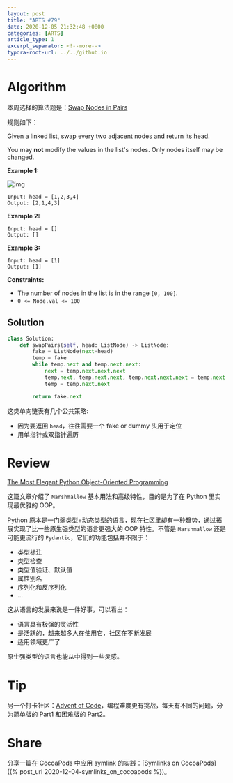 ```yaml
---
layout: post
title: "ARTS #79"
date: 2020-12-05 21:32:48 +0800
categories: [ARTS]
article_type: 1
excerpt_separator: <!--more-->
typora-root-url: ../../github.io
---
```



# Algorithm

本周选择的算法题是：[Swap Nodes in Pairs](https://leetcode.com/problems/swap-nodes-in-pairs/)

<!--more-->

规则如下：

Given a linked list, swap every two adjacent nodes and return its head.

You may **not** modify the values in the list's nodes. Only nodes itself may be changed.

 

**Example 1:**

![img](https://assets.leetcode.com/uploads/2020/10/03/swap_ex1.jpg)

```
Input: head = [1,2,3,4]
Output: [2,1,4,3]
```

**Example 2:**

```
Input: head = []
Output: []
```

**Example 3:**

```
Input: head = [1]
Output: [1]
```

 

**Constraints:**

- The number of nodes in the list is in the range `[0, 100]`.
- `0 <= Node.val <= 100`

## Solution

```python
class Solution:
    def swapPairs(self, head: ListNode) -> ListNode:
        fake = ListNode(next=head)
        temp = fake
        while temp.next and temp.next.next:
            next = temp.next.next.next
            temp.next, temp.next.next, temp.next.next.next = temp.next.next, temp.next, next
            temp = temp.next.next

        return fake.next
```

这类单向链表有几个公共策略:

- 因为要返回 `head`，往往需要一个 fake or dummy 头用于定位
- 用单指针或双指针遍历

# Review

[The Most Elegant Python Object-Oriented Programming](https://towardsdatascience.com/the-most-elegant-python-object-oriented-programming-b38d75f4ae7b)

这篇文章介绍了 `Marshmallow` 基本用法和高级特性，目的是为了在 Python 里实现最优雅的 OOP。

Python 原本是一门弱类型+动态类型的语言，现在社区里却有一种趋势，通过拓展实现了比一些原生强类型的语言更强大的 OOP 特性。不管是 `Marshmallow` 还是可能更流行的 `Pydantic`，它们的功能包括并不限于：

- 类型标注
- 类型检查
- 类型值验证、默认值
- 属性别名
- 序列化和反序列化
- ...

这从语言的发展来说是一件好事，可以看出：

- 语言具有极强的灵活性
- 是活跃的，越来越多人在使用它，社区在不断发展
- 适用领域更广了

原生强类型的语言也能从中得到一些灵感。

# Tip

另一个打卡社区：[Advent of Code](https://adventofcode.com/)，编程难度更有挑战，每天有不同的问题，分为简单版的 Part1 和困难版的 Part2。

# Share

分享一篇在 CocoaPods 中应用 symlink 的实践：[Symlinks on CocoaPods]({% post_url 2020-12-04-symlinks_on_cocoapods %})。